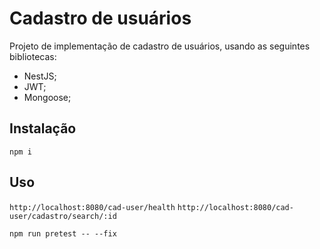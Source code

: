 # Cadastro de usuários
Projeto de implementação de cadastro de usuários, usando as seguintes bibliotecas:
- NestJS;
- JWT;
- Mongoose;
## Instalação
```npm i```
## Uso

```http://localhost:8080/cad-user/health```
```http://localhost:8080/cad-user/cadastro/search/:id```

```npm run pretest -- --fix```
